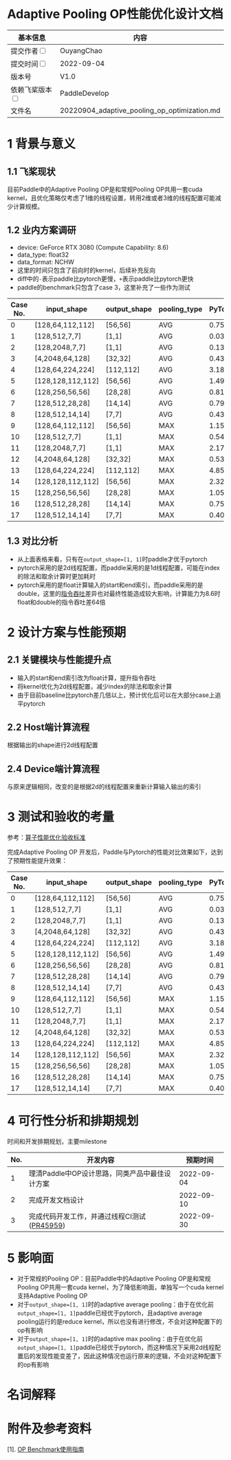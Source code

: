 # Adaptive Pooling OP性能优化设计文档


| 基本信息                                                     | 内容                                                         |
| ------------------------------------------------------------ | ------------------------------------------------------------- |
| 提交作者<input type="checkbox" class="rowselector hidden">   | OuyangChao   |
| 提交时间<input type="checkbox" class="rowselector hidden">   | 2022-09-04 |
| 版本号                                                 | V1.0  |
| 依赖飞桨版本<input type="checkbox" class="rowselector hidden">| PaddleDevelop|
| 文件名                    | 20220904_adaptive_pooling_op_optimization.md<br> |


# 1 背景与意义
## 1.1 飞桨现状
目前Paddle中的Adaptive Pooling OP是和常规Pooling OP共用一套cuda kernel，且优化策略仅考虑了1维的线程设置，转用2维或者3维的线程配置可能减少计算规模。

## 1.2 业内方案调研

- device: GeForce RTX 3080 (Compute Capability: 8.6)
- data_type: float32
- data_format: NCHW
- 这里的时间只包含了前向时的kernel，后续补充反向
- diff中的`-`表示paddle比pytorch更慢，`+`表示paddle比pytorch更快
- paddle的benchmark只包含了case 3，这里补充了一些作为测试

| Case No. | input\_shape        | output\_shape | pooling\_type | PyTorch(ms) | Paddle(ms) | diff      |
| -------- | ------------------- | ------------- | ------------- | ----------- | ---------- | --------- |
| 0        | \[128,64,112,112\]  | \[56,56\]     | AVG           | 0.7523      | 5.7803     | \-668.35% |
| 1        | \[128,512,7,7\]     | \[1,1\]       | AVG           | 0.0379      | 0.034      | 10.29%    |
| 2        | \[128,2048,7,7\]    | \[1,1\]       | AVG           | 0.138       | 0.1239     | 10.22%    |
| 3        | \[4,2048,64,128\]   | \[32,32\]     | AVG           | 0.4332      | 2.1554     | \-397.55% |
| 4        | \[128,64,224,224\]  | \[112,112\]   | AVG           | 3.1858      | 21.3287    | \-569.49% |
| 5        | \[128,128,112,112\] | \[56,56\]     | AVG           | 1.4968      | 11.4142    | \-662.57% |
| 6        | \[128,256,56,56\]   | \[28,28\]     | AVG           | 0.8102      | 6.5266     | \-705.55% |
| 7        | \[128,512,28,28\]   | \[14,14\]     | AVG           | 0.7937      | 3.361      | \-323.46% |
| 8        | \[128,512,14,14\]   | \[7,7\]       | AVG           | 0.4306      | 0.9218     | \-114.07% |
| 9        | \[128,64,112,112\]  | \[56,56\]     | MAX           | 1.1501      | 5.7488     | \-399.85% |
| 10       | \[128,512,7,7\]     | \[1,1\]       | MAX           | 0.5491      | 0.0882     | 83.94%    |
| 11       | \[128,2048,7,7\]    | \[1,1\]       | MAX           | 2.1786      | 0.3053     | 85.99%    |
| 12       | \[4,2048,64,128\]   | \[32,32\]     | MAX           | 0.5393      | 2.1714     | \-302.63% |
| 13       | \[128,64,224,224\]  | \[112,112\]   | MAX           | 4.852       | 21.5729    | \-344.62% |
| 14       | \[128,128,112,112\] | \[56,56\]     | MAX           | 2.3236      | 11.4789    | \-394.01% |
| 15       | \[128,256,56,56\]   | \[28,28\]     | MAX           | 1.0566      | 6.6417     | \-528.59% |
| 16       | \[128,512,28,28\]   | \[14,14\]     | MAX           | 0.7561      | 3.3837     | \-347.52% |
| 17       | \[128,512,14,14\]   | \[7,7\]       | MAX           | 0.4058      | 0.9256     | \-128.09% |

## 1.3 对比分析
- 从上面表格来看，只有在`output_shape=[1, 1]`时paddle才优于pytorch
- pytorch采用的是2d线程配置，而paddle采用的是1d线程配置，可能在index的除法和取余计算时更加耗时
- pytorch采用的是float计算输入的start和end索引，而paddle采用的是double，这里的[指令吞吐](https://docs.nvidia.com/cuda/cuda-c-programming-guide/index.html#arithmetic-instructions)差异也对最终性能造成较大影响，计算能力为8.6时float和double的指令吞吐差64倍

# 2 设计方案与性能预期

## 2.1 关键模块与性能提升点
- 输入的start和end索引改为float计算，提升指令吞吐
- 将kernel优化为2d线程配置，减少index的除法和取余计算
- 由于目前baseline比pytorch差几倍以上，预计优化后可以在大部分case上追平pytorch

## 2.2 Host端计算流程
根据输出的shape进行2d线程配置

## 2.4 Device端计算流程
与原来逻辑相同，改变的是根据2d的线程配置来重新计算输入输出的索引

# 3 测试和验收的考量

参考：[算子性能优化验收标准](http://agroup.baidu.com/paddle-perf/md/article/4892913)

完成Adaptive Pooling OP 开发后，Paddle与Pytorch的性能对比效果如下，达到了预期性能提升效果：

| Case No. | input\_shape        | output\_shape | pooling\_type | PyTorch(ms) | Paddle(ms) | diff    |
| -------- | ------------------- | ------------- | ------------- | ----------- | ---------- | ------- |
| 0        | \[128,64,112,112\]  | \[56,56\]     | AVG           | 0.7523      | 0.7378     | 1.93%   |
| 1        | \[128,512,7,7\]     | \[1,1\]       | AVG           | 0.0379      | 0.034      | 10.29%  |
| 2        | \[128,2048,7,7\]    | \[1,1\]       | AVG           | 0.138       | 0.1239     | 10.22%  |
| 3        | \[4,2048,64,128\]   | \[32,32\]     | AVG           | 0.4332      | 0.4335     | \-0.07% |
| 4        | \[128,64,224,224\]  | \[112,112\]   | AVG           | 3.1858      | 3.1628     | 0.72%   |
| 5        | \[128,128,112,112\] | \[56,56\]     | AVG           | 1.4968      | 1.4634     | 2.23%   |
| 6        | \[128,256,56,56\]   | \[28,28\]     | AVG           | 0.8102      | 0.7727     | 4.63%   |
| 7        | \[128,512,28,28\]   | \[14,14\]     | AVG           | 0.7937      | 0.4043     | 49.06%  |
| 8        | \[128,512,14,14\]   | \[7,7\]       | AVG           | 0.4306      | 0.1139     | 73.55%  |
| 9        | \[128,64,112,112\]  | \[56,56\]     | MAX           | 1.1501      | 0.7381     | 35.82%  |
| 10       | \[128,512,7,7\]     | \[1,1\]       | MAX           | 0.5491      | 0.0882     | 83.94%  |
| 11       | \[128,2048,7,7\]    | \[1,1\]       | MAX           | 2.1786      | 0.3053     | 85.99%  |
| 12       | \[4,2048,64,128\]   | \[32,32\]     | MAX           | 0.5393      | 0.4328     | 19.75%  |
| 13       | \[128,64,224,224\]  | \[112,112\]   | MAX           | 4.852       | 3.1088     | 35.93%  |
| 14       | \[128,128,112,112\] | \[56,56\]     | MAX           | 2.3236      | 1.472      | 36.65%  |
| 15       | \[128,256,56,56\]   | \[28,28\]     | MAX           | 1.0566      | 0.7602     | 28.05%  |
| 16       | \[128,512,28,28\]   | \[14,14\]     | MAX           | 0.7561      | 0.3932     | 48.00%  |
| 17       | \[128,512,14,14\]   | \[7,7\]       | MAX           | 0.4058      | 0.1105     | 72.77%  |


# 4 可行性分析和排期规划

时间和开发排期规划，主要milestone

| No. | 开发内容 | 预期时间 |
|---|---|---|
| 1 | 理清Paddle中OP设计思路，同类产品中最佳设计方案  | 2022-09-04 |
| 2 | 完成开发文档设计  | 2022-09-10 |
| 3 | 完成代码开发工作，并通过线程CI测试([PR45959](https://github.com/PaddlePaddle/Paddle/pull/45959)) | 2022-09-30 |


# 5 影响面
- 对于常规的Pooling OP：目前Paddle中的Adaptive Pooling OP是和常规Pooling OP共用一套cuda kernel，为了降低影响面，单独写一个cuda kernel支持Adaptive Pooling OP
- 对于`output_shape=[1, 1]`时的adaptive average pooling：由于在优化前`output_shape=[1, 1]`paddle已经优于pytorch，且adaptive average pooling运行的是reduce kernel，所以也没有进行修改，不会对这种配置下的op有影响
- 对于`output_shape=[1, 1]`时的adaptive max pooling：由于在优化前`output_shape=[1, 1]`paddle已经优于pytorch，而这种情况下采用2d线程配置后的发现性能变差了，因此这种情况也运行原来的逻辑，不会对这种配置下的op有影响

# 名词解释

# 附件及参考资料
[1]. [OP Benchmark使用指南](https://github.com/PaddlePaddle/benchmark/blob/master/api/README.md)
